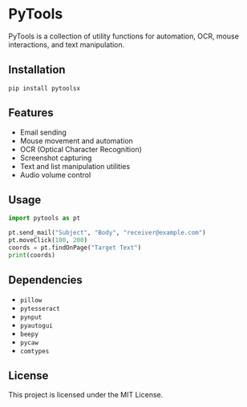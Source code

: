 # PyTools

PyTools is a collection of utility functions for automation, OCR, mouse interactions, and text manipulation.

## Installation
```
pip install pytoolsx
```

## Features
- Email sending
- Mouse movement and automation
- OCR (Optical Character Recognition)
- Screenshot capturing
- Text and list manipulation utilities
- Audio volume control

## Usage
```python
import pytools as pt

pt.send_mail("Subject", "Body", "receiver@example.com")
pt.moveClick(100, 200)
coords = pt.findOnPage("Target Text")
print(coords)
```

## Dependencies
- `pillow`
- `pytesseract`
- `pynput`
- `pyautogui`
- `beepy`
- `pycaw`
- `comtypes`

## License
This project is licensed under the MIT License.